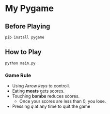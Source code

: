 # My Pygame
## Before Playing
`pip install pygame`

## How to Play 
`python main.py`

### Game Rule
- Using *Arrow keys* to controll.
- Eating **meats** gets scores.
- Touching **bombs** reduces scores.
    -  Once your scores are less than 0, you lose.
- Pressing *q* at any time to quit the game